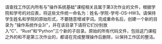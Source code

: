请查找工作区内所有与"操作系统基础"课程相关且属于第3次作业的文件，根据学院和学号的对应表，将这些文件统一命名为：姓名-学院-学号-OS-HW3。请保持学生姓名和学院的原始形式，不要随意增减字词。完成重命名后，创建一个新的目录为 "操作系统作业3/"，并在该目录下请将它们分别放入“C”、“Rust”和“Python”三个新的子目录。原始的所有代码文件，包括这门课程之外的和不是第三次作业的，都请在完成整理操作后删除，以保持工作区的整洁。
